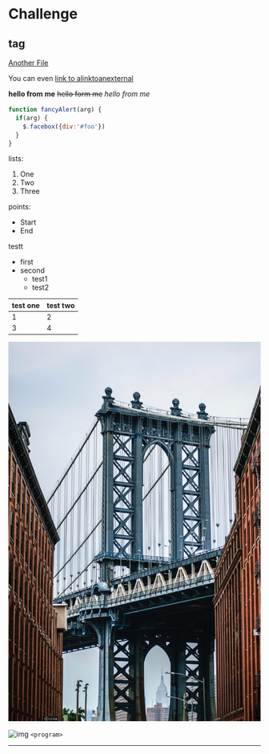 

# Challenge

## tag

[Another File](./Test.md)

You can even [link to alinktoanexternal](https://app.diagrams.net/)

**hello from me**
~~hello form me~~
*hello from me*

```javascript
function fancyAlert(arg) {
  if(arg) {
    $.facebox({div:'#foo'})
  }
}
```
lists:

1. One
2. Two
3. Three

points:

* Start
* End

testt
- first
- second
  - test1
  - test2

test one | test two
------------ | -------------
1 |  2
3 | 4


![imgsss](./photo-1517157322632-15df54e726d3.jpg)

![img](http://n.sinaimg.cn/sports/2_img/upload/df9f5080/434/w1700h1134/20210427/1619-kphwumr3492723.jpg)
`<program>` 
***
